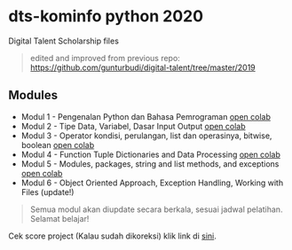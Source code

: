 # dts-kominfo python 2020
Digital Talent Scholarship files
> edited and improved from previous repo: https://github.com/gunturbudi/digital-talent/tree/master/2019

## Modules
* Modul 1 - Pengenalan Python dan Bahasa Pemrograman [open colab](https://colab.research.google.com/github/sykrn/py-dts/blob/master/Modul%201%20-%20Pengenalan%20Python%20dan%20Bahasa%20Pemrograman.ipynb)
* Modul 2 - Tipe Data, Variabel, Dasar Input Output [open colab](https://colab.research.google.com/github/sykrn/py-dts/blob/master/Modul%202%20-%20Tipe%20Data%2C%20Variabel%2C%20Dasar%20Input%20Output%2C%20Operasi.ipynb)
* Modul 3 - Operator kondisi, perulangan, list dan operasinya, bitwise, boolean [open colab](https://colab.research.google.com/github/sykrn/py-dts/blob/master/Modul%203%20-%20Operator%20kondisi%2C%20perulangan%2C%20list%20dan%20operasinya%2C%20bitwise%2C%20boolean.ipynb)
* Modul 4 - Function Tuple Dictionaries and Data Processing [open colab](https://colab.research.google.com/github/sykrn/py-dts/blob/master/Modul%204%20-%20Function%20Tuple%20Dictionaries%20and%20Data%20Processing.ipynb)
* Modul 5 - Modules, packages, string and list methods, and exceptions [open colab](https://colab.research.google.com/github/sykrn/py-dts/blob/master/Modul%205%20-%20Modules,%20packages,%20string%20and%20list%20methods,%20and%20exceptions.ipynb)
* Modul 6 - Object Oriented Approach, Exception Handling, Working with Files (update!)

> Semua modul akan diupdate secara berkala, sesuai jadwal pelatihan. Selamat belajar!

Cek score project (Kalau sudah dikoreksi) klik link di [sini](https://sykrn.github.io/pydts/).


